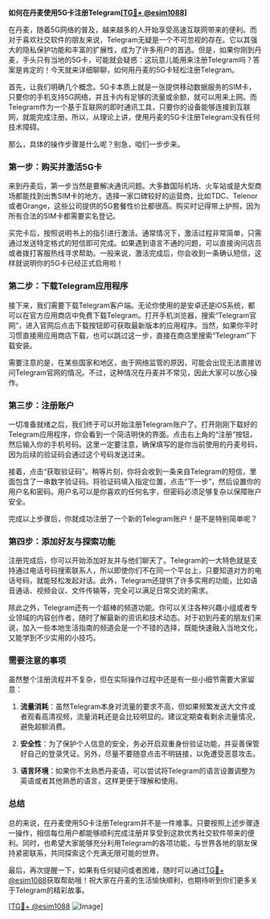 **如何在丹麦使用5G卡注册Telegram[[TG💪+ @esim1088](https://t.me/s/esim1088)]**

在丹麦，随着5G网络的普及，越来越多的人开始享受高速互联网带来的便利。而对于喜欢社交软件的朋友来说，Telegram无疑是一个不可忽视的存在。它以其强大的隐私保护功能和丰富的扩展性，成为了许多用户的首选。但是，如果你刚到丹麦，手头只有当地的5G卡，可能就会疑惑：这玩意儿能用来注册Telegram吗？答案是肯定的！今天就来详细聊聊，如何用丹麦的5G卡轻松注册Telegram。

首先，让我们明确几个概念。5G卡本质上就是一张提供移动数据服务的SIM卡，只要你的手机支持5G网络，并且卡内有足够的流量或余额，就可以用来上网。而Telegram作为一个基于互联网的即时通讯工具，只要你的设备能够连接到互联网，就能完成注册。所以，从理论上讲，使用丹麦的5G卡注册Telegram没有任何技术障碍。

那么，具体的操作步骤是什么呢？别急，咱们一步步来。

### 第一步：购买并激活5G卡

来到丹麦后，第一步当然是要解决通讯问题。大多数国际机场、火车站或是大型商场都能找到出售SIM卡的地方。选择一家口碑较好的运营商，比如TDC、Telenor或者Orange，这些公司提供的5G套餐性价比都很高。购买时记得带上护照，因为所有合法的SIM卡都需要实名登记。

买完卡后，按照说明书上的指引进行激活。通常情况下，激活过程非常简单，只需通过发送特定格式的短信即可完成。如果遇到语言不通的问题，可以直接询问店员或者拨打客服热线寻求帮助。一般来说，激活完成后，你会收到一条确认短信，这样就说明你的5G卡已经正式启用啦！

### 第二步：下载Telegram应用程序

接下来，我们需要下载Telegram客户端。无论你使用的是安卓还是iOS系统，都可以在官方应用商店中免费下载Telegram。打开手机浏览器，搜索“Telegram官网”，进入官网后点击下载按钮即可获取最新版本的应用程序。当然，如果你平时习惯直接用应用商店下载，也可以跳过这一步，直接在商店里搜索“Telegram”下载安装。

需要注意的是，在某些国家和地区，由于网络监管的原因，可能会出现无法直接访问Telegram官网的情况。不过，这种情况在丹麦并不常见，因此大家可以放心操作。

### 第三步：注册账户

一切准备就绪之后，我们终于可以开始注册Telegram账户了。打开刚刚下载好的Telegram应用程序，你会看到一个简洁明快的界面。点击右上角的“注册”按钮，然后输入你的手机号码。这里一定要注意，确保填写的是你当前使用的丹麦号码，因为后续的验证码会通过这个号码发送过来。

接着，点击“获取验证码”。稍等片刻，你将会收到一条来自Telegram的短信，里面包含了一串数字验证码。将验证码填入指定位置，点击“下一步”，然后设置你的用户名和密码。用户名可以是你喜欢的任何名字，但密码必须足够复杂以保障账户安全。

完成以上步骤后，你就成功注册了一个新的Telegram账户！是不是特别简单呢？

### 第四步：添加好友与探索功能

注册完成后，你可以开始添加好友并与他们聊天了。Telegram的一大特色就是支持通过电话号码搜索联系人，所以即使你们不在同一个平台上，只要知道对方的电话号码，就能轻松发起对话。此外，Telegram还提供了许多实用的功能，比如语音通话、视频会议、文件传输等，完全可以满足日常交流的需求。

除此之外，Telegram还有一个超棒的频道功能。你可以关注各种兴趣小组或者专业领域的内容创作者，随时了解最新的资讯和技术动态。对于初到丹麦的朋友们来说，加入一些本地生活指南的频道会是一个不错的选择，既能快速融入当地文化，又能学到不少实用的小技巧。

### 需要注意的事项

虽然整个注册流程并不复杂，但在实际操作过程中还是有一些小细节需要大家留意：

1. **流量消耗**：虽然Telegram本身对流量的要求不高，但如果频繁发送大文件或者观看高清视频，流量消耗还是会比较明显的。建议定期查看剩余流量情况，避免超额消费。
   
2. **安全性**：为了保护个人信息的安全，务必开启双重身份验证功能，并妥善保管好自己的登录凭证。另外，尽量不要随意点击不明链接，以免遭受恶意攻击。

3. **语言环境**：如果你不太熟悉丹麦语，可以尝试将Telegram的语言设置调整为英语或者其他熟悉的语言，这样更便于理解和使用。

### 总结

总的来说，在丹麦使用5G卡注册Telegram并不是一件难事。只要按照上述步骤逐一操作，相信每位用户都能够顺利完成注册并享受到这款优秀社交软件带来的便利。同时，也希望大家能够充分利用Telegram的各项功能，与世界各地的朋友保持紧密联系，共同探索这个充满无限可能的世界。

最后，再次提醒一下，如果有任何疑问或者困难，随时可以通过[TG💪+ @esim1088](https://t.me/s/esim1088)获取帮助哦！祝大家在丹麦的生活愉快顺利，也期待听到你们更多关于Telegram的精彩故事。

[[TG💪+ @esim1088](https://t.me/s/esim1088) ![Image](https://i.postimg.cc/4NQfJmqS/Snipaste-2025-05-13-00-14-12.png)]